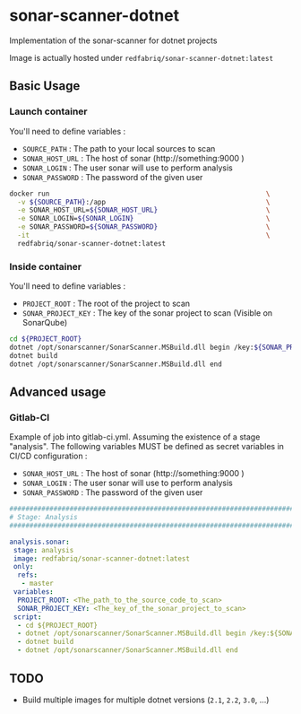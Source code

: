 
# sonar-scanner-dotnet

Implementation of the sonar-scanner for dotnet projects

Image is actually hosted under `redfabriq/sonar-scanner-dotnet:latest` 

## Basic Usage

### Launch container

You'll need to define variables :
- `SOURCE_PATH` : The path to your local sources to scan
- `SONAR_HOST_URL` : The host of sonar (http://something:9000 )
- `SONAR_LOGIN` : The user sonar will use to perform analysis
- `SONAR_PASSWORD` : The password of the given user

```bash
docker run                                                      \
  -v ${SOURCE_PATH}:/app                                        \
  -e SONAR_HOST_URL=${SONAR_HOST_URL}                           \
  -e SONAR_LOGIN=${SONAR_LOGIN}                                 \
  -e SONAR_PASSWORD=${SONAR_PASSWORD}                           \
  -it                                                           \
  redfabriq/sonar-scanner-dotnet:latest
```

### Inside container

You'll need to define variables :
- `PROJECT_ROOT` : The root of the project to scan
- `SONAR_PROJECT_KEY` : The key of the sonar project to scan (Visible on SonarQube)

```bash
cd ${PROJECT_ROOT}
dotnet /opt/sonarscanner/SonarScanner.MSBuild.dll begin /key:${SONAR_PROJECT_KEY}
dotnet build
dotnet /opt/sonarscanner/SonarScanner.MSBuild.dll end
```

## Advanced usage

### Gitlab-CI

Example of job into gitlab-ci.yml.
Assuming the existence of a stage "analysis". 
The following variables MUST be defined as secret variables in CI/CD configuration :
- `SONAR_HOST_URL` : The host of sonar (http://something:9000 )
- `SONAR_LOGIN` : The user sonar will use to perform analysis
- `SONAR_PASSWORD` : The password of the given user

```yaml  
##############################################################################
# Stage: Analysis
##############################################################################

analysis.sonar:
 stage: analysis
 image: redfabriq/sonar-scanner-dotnet:latest
 only:
  refs:
   - master
 variables:
  PROJECT_ROOT: <The_path_to_the_source_code_to_scan>
  SONAR_PROJECT_KEY: <The_key_of_the_sonar_project_to_scan>
 script:
  - cd ${PROJECT_ROOT}
  - dotnet /opt/sonarscanner/SonarScanner.MSBuild.dll begin /key:${SONAR_PROJECT_KEY}
  - dotnet build
  - dotnet /opt/sonarscanner/SonarScanner.MSBuild.dll end
```

## TODO

- Build multiple images for multiple dotnet versions (`2.1`, `2.2`, `3.0`, ...)
